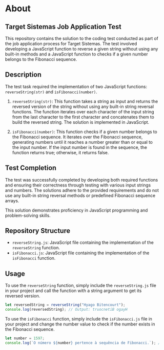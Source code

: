 # About

## Target Sistemas Job Application Test

This repository contains the solution to the coding test conducted as part of the job application process for Target Sistemas. The test involved developing a JavaScript function to reverse a given string without using any built-in methods and a JavaScript function to checks if a given number belongs to the Fibonacci sequence.

## Description

The test task required the implementation of two JavaScript functions: `reverseString(str)` and `isFibonacci(number)`.

1. `reverseString(str)`: This function takes a string as input and returns the reversed version of the string without using any built-in string reversal functions. The function iterates over each character of the input string from the last character to the first character and concatenates them to build the reversed string. The solution is implemented in JavaScript.

2. `isFibonacci(number)`: This function checks if a given number belongs to the Fibonacci sequence. It iterates over the Fibonacci sequence, generating numbers until it reaches a number greater than or equal to the input number. If the input number is found in the sequence, the function returns true; otherwise, it returns false.

## Test Completion

The test was successfully completed by developing both required functions and ensuring their correctness through testing with various input strings and numbers. The solutions adhere to the provided requirements and do not use any built-in string reversal methods or predefined Fibonacci sequence arrays.

This solution demonstrates proficiency in JavaScript programming and problem-solving skills.


## Repository Structure

- `reverseString.js`: JavaScript file containing the implementation of the `reverseString` function.
- `isFibonacci.js`: JavaScript file containing the implementation of the `isFibonacci` function.

## Usage

To use the `reverseString` function, simply include the `reverseString.js` file in your project and call the function with a string argument to get its reversed version.

```javascript
let reversedString = reverseString("Hyago Bitencourt");
console.log(reversedString); // Output: truocnetiB ogayH
```

To use the `isFibonacci` function, simply include the `isFibonacci.js` file in your project and change the number value to check if the number exists in the Fibonacci sequence.

```javascript
let number = 1597;
console.log(`O número ${number} pertence à sequência de Fibonacci.`); // Output: O número 1597 pertence à sequência de Fibonacci.


